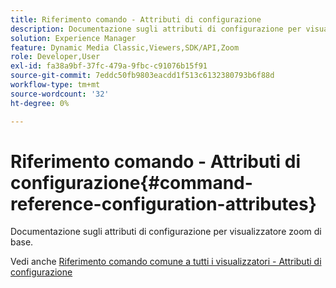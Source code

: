 ```yaml
---
title: Riferimento comando - Attributi di configurazione
description: Documentazione sugli attributi di configurazione per visualizzatore zoom di base.
solution: Experience Manager
feature: Dynamic Media Classic,Viewers,SDK/API,Zoom
role: Developer,User
exl-id: fa38a9bf-37fc-479a-9fbc-c91076b15f91
source-git-commit: 7eddc50fb9803eacdd1f513c6132380793b6f88d
workflow-type: tm+mt
source-wordcount: '32'
ht-degree: 0%

---
```


# Riferimento comando - Attributi di configurazione{#command-reference-configuration-attributes}

Documentazione sugli attributi di configurazione per visualizzatore zoom di base.

<!--<a id="section_F52FF0F139604447A870ABE6E1C03444"></a>-->

Vedi anche [Riferimento comando comune a tutti i visualizzatori - Attributi di configurazione](../../../r-html5-viewer-20-cmdref-configattrib/r-html5-viewer-20-cmdref-configattrib.md#concept-850e0f2c49b949deb7cfbfd330d329bd)
